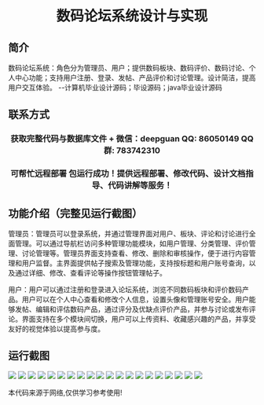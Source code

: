 <p><h1 align="center">数码论坛系统设计与实现</h1></p>

## 简介
数码论坛系统：角色分为管理员、用户；提供数码板块、数码评价、数码讨论、个人中心功能；支持用户注册、登录、发帖、产品评价和讨论管理。设计简洁，提高用户交互体验。    --计算机毕业设计源码；毕设源码；java毕业设计源码


## 联系方式
<p><h3 align="center">获取完整代码与数据库文件 + 微信：deepguan QQ: 86050149 QQ群: 783742310</h3></p>
<p><h3 align="center">可帮忙远程部署 包运行成功！提供远程部署、修改代码、设计文档指导、代码讲解等服务！</h3></p>

## 功能介绍（完整见运行截图）
管理员：管理员可以登录系统，并通过管理界面对用户、板块、评论和讨论进行全面管理。可以通过导航栏访问多种管理功能模块，如用户管理、分类管理、评价管理、讨论管理等。管理员界面支持查看、修改、删除和审核操作，便于进行内容管理和用户监督。主界面提供帖子搜索及管理功能，支持按标题和用户账号查询，以及通过详细、修改、查看评论等操作按钮管理帖子。

用户：用户可以通过注册和登录进入论坛系统，浏览不同数码板块和评价数码产品。用户可以在个人中心查看和修改个人信息，设置头像和管理账号安全。用户能够发帖、编辑和评估数码产品，通过评分及优缺点评价产品，并参与讨论或发布评论。界面支持在多个模块间切换，用户可以上传资料、收藏感兴趣的产品，并享受友好的视觉体验以提高参与度。


## 运行截图
![](https://bs-1329754181.cos.ap-shanghai.myqcloud.com/spring/DigitalForumSystemDesignAndImplementation/img/001.jpg)
![](https://bs-1329754181.cos.ap-shanghai.myqcloud.com/spring/DigitalForumSystemDesignAndImplementation/img/002.jpg)
![](https://bs-1329754181.cos.ap-shanghai.myqcloud.com/spring/DigitalForumSystemDesignAndImplementation/img/003.jpg)
![](https://bs-1329754181.cos.ap-shanghai.myqcloud.com/spring/DigitalForumSystemDesignAndImplementation/img/004.jpg)
![](https://bs-1329754181.cos.ap-shanghai.myqcloud.com/spring/DigitalForumSystemDesignAndImplementation/img/005.jpg)
![](https://bs-1329754181.cos.ap-shanghai.myqcloud.com/spring/DigitalForumSystemDesignAndImplementation/img/006.jpg)
![](https://bs-1329754181.cos.ap-shanghai.myqcloud.com/spring/DigitalForumSystemDesignAndImplementation/img/007.jpg)
![](https://bs-1329754181.cos.ap-shanghai.myqcloud.com/spring/DigitalForumSystemDesignAndImplementation/img/008.jpg)
![](https://bs-1329754181.cos.ap-shanghai.myqcloud.com/spring/DigitalForumSystemDesignAndImplementation/img/009.jpg)
![](https://bs-1329754181.cos.ap-shanghai.myqcloud.com/spring/DigitalForumSystemDesignAndImplementation/img/010.jpg)
![](https://bs-1329754181.cos.ap-shanghai.myqcloud.com/spring/DigitalForumSystemDesignAndImplementation/img/011.jpg)
![](https://bs-1329754181.cos.ap-shanghai.myqcloud.com/spring/DigitalForumSystemDesignAndImplementation/img/012.jpg)
![](https://bs-1329754181.cos.ap-shanghai.myqcloud.com/spring/DigitalForumSystemDesignAndImplementation/img/013.jpg)
![](https://bs-1329754181.cos.ap-shanghai.myqcloud.com/spring/DigitalForumSystemDesignAndImplementation/img/014.jpg)
![](https://bs-1329754181.cos.ap-shanghai.myqcloud.com/spring/DigitalForumSystemDesignAndImplementation/img/015.jpg)
![](https://bs-1329754181.cos.ap-shanghai.myqcloud.com/spring/DigitalForumSystemDesignAndImplementation/img/016.jpg)
![](https://bs-1329754181.cos.ap-shanghai.myqcloud.com/spring/DigitalForumSystemDesignAndImplementation/img/017.jpg)
![](https://bs-1329754181.cos.ap-shanghai.myqcloud.com/spring/DigitalForumSystemDesignAndImplementation/img/018.jpg)
![](https://bs-1329754181.cos.ap-shanghai.myqcloud.com/spring/DigitalForumSystemDesignAndImplementation/img/019.jpg)
![](https://bs-1329754181.cos.ap-shanghai.myqcloud.com/spring/DigitalForumSystemDesignAndImplementation/img/020.jpg)

<p>本代码来源于网络,仅供学习参考使用!</p>
